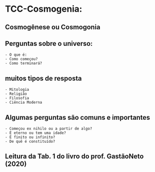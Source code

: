 # TCC-Cosmogenia:

  ## Cosmogênese ou Cosmogonia

  ## Perguntas sobre o universo:
    - O que é:
    - Como começou?
    - Como terminará?

  ## muitos tipos de resposta
    - Mitologia
    - Religião
    - Filosofia
    - Ciência Moderna
  
  ## Algumas perguntas são comuns e importantes
    - Começou ex nihilo ou a partir de algo?
    - É eterno ou tem uma idade?
    - É finito ou infinito?
    - De quê é constituído?
  
  ## Leitura da Tab. 1 do livro do prof. GastãoNeto (2020)
    
